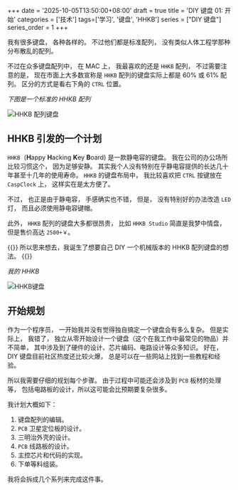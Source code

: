 +++
date = '2025-10-05T13:50:00+08:00'
draft = true
title = 'DIY 键盘 01: 开始'
categories = ['技术']
tags=['学习', '键盘', 'HHKB']
series = ["DIY 键盘"]
series_order = 1
+++

我有很多键盘，
各种各样的。
不过他们都是标准配列，
没有类似人体工程学那种分布散乱的配列。

不过在众多键盘配列中，
在 MAC 上，
我最喜欢的还是 `HHKB` 配列，
不过需要注意的是，
现在市面上大多数宣称是 `HHKB` 配列的键盘实际上都是 60% 或 61% 配列。
区分的方式是看右下角的 `CTRL` 位置。

*下图是一个标准的 HHKB 配列*

![HHKB 配列键盘](/learn/img/ln/key_board/diy_my_first_keyboard/01_plan/hhkb_key_format.png)

## HHKB 引发的一个计划

`HHKB`（**H**appy **H**acking **K**ey **B**oard) 是一款静电容的键盘。
我在公司的办公场所比较习惯这个，
因为足够安静。
其实我个人没有特别在乎静电容提供的长达几十年甚至十几年的使用寿命。
`HHKB` 的键盘布局中，
我比较喜欢把 `CTRL` 按键放在 `CaspClock` 上，
这样实在是太方便了。

不过，
也正是由于静电容，
手感确实也不错，
但是，
没有特别好的办法改造 `LED` 灯，
而且必须使用静电容键帽。

此外，
`HHKB` 配列的键盘大多都很昂贵，
比如 `HHKB Studio` 简直是我梦中情盘，
但是售价高达 `2500+￥`。

{{<lead>}}
所以思来想去，我诞生了想要自己 DIY 一个机械版本的 HHKB 配列键盘的想法。
{{</lead>}}

*我的 HHKB*

![HHKB键盘](/learn/img/ln/key_board/diy_my_first_keyboard/01_plan/my_hhkb.png)

## 开始规划

作为一个程序员，
一开始我并没有觉得独自搞定一个键盘会有多么复杂。
但是实际上，
我错了，
独立从零开始设计一个键盘（这个在我工作中最常见的物品）并不简单，
其中涉及到了硬件的设计、芯片编码、电路设计等众多知识。
好在，
DIY 键盘目前社区热度还比较火爆，
总是可以在一些网站上找到一些教程和经验。

所以我需要仔细的规划每个步骤。
由于过程中可能还会涉及到 `PCB` 板材的处理等，
包括电路板的设计，所以这可能会比预期要复杂很多。

我计划大概如下：

1. 键盘配列的编辑。
2. `PCB` 卫星定位板的设计。
3. 三明治外壳的设计。
4. `PCB` 线路板的设计。
5. 主控芯片和代码的实现。
6. 下单等料组装。

我将会拆成几个系列来完成这件事。
